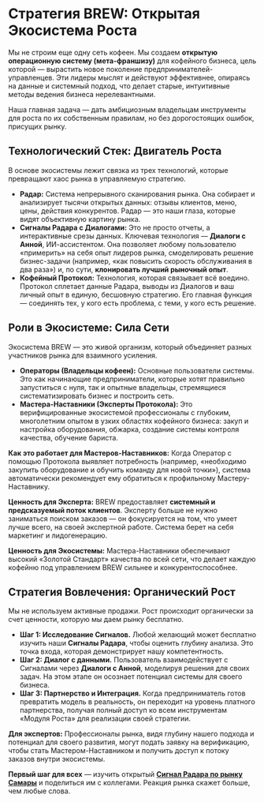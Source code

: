 # Стратегия BREW: Открытая Экосистема Роста

Мы не строим еще одну сеть кофеен. Мы создаем **открытую операционную систему (мета-франшизу)** для кофейного бизнеса, цель которой — вырастить новое поколение предпринимателей-управленцев. Эти лидеры мыслят и действуют эффективнее, опираясь на данные и системный подход, что делает старые, интуитивные методы ведения бизнеса нерелевантными.

Наша главная задача — дать амбициозным владельцам инструменты для роста по их собственным правилам, но без дорогостоящих ошибок, присущих рынку.

## Технологический Стек: Двигатель Роста

В основе экосистемы лежит связка из трех технологий, которые превращают хаос рынка в управляемую стратегию.

*   **Радар:** Система непрерывного сканирования рынка. Она собирает и анализирует тысячи открытых данных: отзывы клиентов, меню, цены, действия конкурентов. Радар — это наши глаза, которые видят объективную картину рынка.
*   **Сигналы Радара с Диалогами:** Это не просто отчеты, а интерактивные срезы данных. Ключевая технология — **Диалоги с Анной**, ИИ-ассистентом. Она позволяет любому пользователю «примерить» на себя опыт лидеров рынка, смоделировать решение бизнес-задачи (например, «как повысить скорость обслуживания в два раза») и, по сути, **клонировать лучший рыночный опыт**.
*   **Кофейный Протокол:** Технология, которая связывает всё воедино. Протокол сплетает данные Радара, выводы из Диалогов и ваш личный опыт в единую, бесшовную стратегию. Его главная функция — соединять тех, у кого есть проблема, с теми, у кого есть решение.

## Роли в Экосистеме: Сила Сети

Экосистема BREW — это живой организм, который объединяет разных участников рынка для взаимного усиления.

*   **Операторы (Владельцы кофеен):** Основные пользователи системы. Это как начинающие предприниматели, которые хотят правильно запуститься с нуля, так и опытные владельцы, стремящиеся систематизировать бизнес и построить сеть.
*   **Мастера-Наставники (Эксперты Протокола):** Это верифицированные экосистемой профессионалы с глубоким, многолетним опытом в узких областях кофейного бизнеса: закуп и настройка оборудования, обжарка, создание системы контроля качества, обучение бариста.

**Как это работает для Мастеров-Наставников:**
Когда Оператор с помощью Протокола выявляет потребность (например, «необходимо закупить оборудование и обучить команду для новой точки»), система автоматически рекомендует ему обратиться к профильному Мастеру-Наставнику.

**Ценность для Эксперта:** BREW предоставляет **системный и предсказуемый поток клиентов**. Эксперту больше не нужно заниматься поиском заказов — он фокусируется на том, что умеет лучше всего, на своей экспертной работе. Система берет на себя маркетинг и лидогенерацию.

**Ценность для Экосистемы:** Мастера-Наставники обеспечивают высокий «Золотой Стандарт» качества по всей сети, что делает каждую кофейню под управлением BREW сильнее и конкурентоспособнее.

## Стратегия Вовлечения: Органический Рост

Мы не используем активные продажи. Рост происходит органически за счет ценности, которую мы даем рынку бесплатно.

*   **Шаг 1: Исследование Сигналов.** Любой желающий может бесплатно изучить наши **Сигналы Радара**, чтобы оценить глубину анализа. Это точка входа, которая демонстрирует нашу компетентность.
*   **Шаг 2: Диалог с данными.** Пользователь взаимодействует с Сигналами через **Диалоги с Анной**, моделируя решения для своих задач. На этом этапе он осознает потенциал системы для своего бизнеса.
*   **Шаг 3: Партнерство и Интеграция.** Когда предприниматель готов превратить модель в реальность, он переходит на уровень платного партнерства, получая полный доступ ко всем инструментам «Модуля Роста» для реализации своей стратегии.

**Для экспертов:** Профессионалы рынка, видя глубину нашего подхода и потенциал для своего развития, могут подать заявку на верификацию, чтобы стать Мастером-Наставником и получить доступ к потоку заказов внутри экосистемы.

**Первый шаг для всех** — изучить открытый **[Сигнал Радара по рынку Самары](/radar/signal/coffee-points-smr-2025/dashboard)** и поделиться им с коллегами. Реакция рынка скажет больше, чем любые слова.
